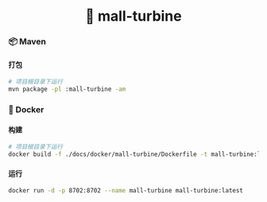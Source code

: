 <h1 align="center">🏪 mall-turbine</h1>

### 📦 Maven

#### 打包

```bash
# 项目根目录下运行
mvn package -pl :mall-turbine -am
```

### 🐳 Docker

#### 构建

```bash
# 项目根目录下运行
docker build -f ./docs/docker/mall-turbine/Dockerfile -t mall-turbine:latest .
```

#### 运行

```bash
docker run -d -p 8702:8702 --name mall-turbine mall-turbine:latest
```
